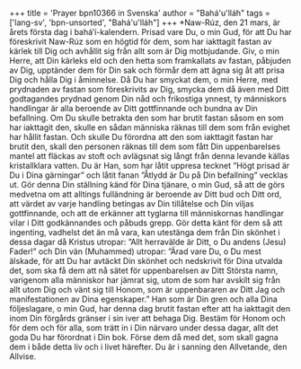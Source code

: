 +++
title = 'Prayer bpn10366 in Svenska'
author = "Bahá'u'lláh"
tags = ['lang-sv', 'bpn-unsorted', "Bahá'u'lláh"]
+++
*Naw-Rúz, den 21 mars, är årets första dag i bahá’í-kalendern.
Prisad vare Du, o min Gud, för att Du har föreskrivit Naw-Rúz som en högtid för dem, som har iakttagit fastan av kärlek till Dig och avhållit sig från allt som är Dig motbjudande.
Giv, o min Herre, att Din kärleks eld och den hetta som framkallats av fastan, påbjuden av Dig, upptänder dem för Din sak och förmår dem att ägna sig åt att prisa Dig och hålla Dig i åminnelse.
Då Du har smyckat dem, o min Herre, med prydnaden av fastan som föreskrivits av Dig, smycka dem då även med Ditt godtagandes prydnad genom Din nåd och frikostiga ynnest, ty människors handlingar är alla beroende av Ditt gottfinnande och bundna av Din befallning. Om Du skulle betrakta den som har brutit fastan såsom en som har iakttagit den, skulle en sådan människa räknas till dem som från evighet har hållit fastan. Och skulle Du förordna att den som iakttagit fastan har brutit den, skall den personen räknas till dem som fått Din uppenbarelses mantel att fläckas av stoft och avlägsnat sig långt från denna levande källas kristallklara vatten.
Du är Han, som har låtit uppresa tecknet ”Högt prisad är Du i Dina gärningar” och låtit fanan ”Åtlydd är Du på Din befallning” vecklas ut. Gör denna Din ställning känd för Dina tjänare, o min Gud, så att de görs medvetna om att alltings fulländning är beroende av Ditt bud och Ditt ord, att värdet av varje handling betingas av Din tillåtelse och Din viljas gottfinnande, och att de erkänner att tyglarna till människornas handlingar vilar i Ditt godkännandes och påbuds grepp. Gör detta känt för dem så att ingenting, vadhelst det än må vara, kan utestänga dem från Din skönhet i dessa dagar då Kristus utropar: ”Allt herravälde är Ditt, o Du andens (Jesu) Fader!” och Din vän (Muhammed) utropar: ”Ärad vare Du, o Du mest älskade, för att Du har avtäckt Din skönhet och nedskrivit för Dina utvalda det, som ska få dem att nå sätet för uppenbarelsen av Ditt Största namn, varigenom alla människor har jämrat sig, utom de som har avskilt sig från allt utom Dig och vänt sig till Honom, som är uppenbararen av Ditt Jag och manifestationen av Dina egenskaper.”
Han som är Din gren och alla Dina följeslagare, o min Gud, har denna dag brutit fastan efter att ha iakttagit den inom Din förgårds gränser i sin iver att behaga Dig. Bestäm för Honom och för dem och för alla, som trätt in i Din närvaro under dessa dagar, allt det goda Du har förordnat i Din bok. Förse dem då med det, som skall gagna dem i både detta liv och i livet härefter. Du är i sanning den Allvetande, den Allvise.
